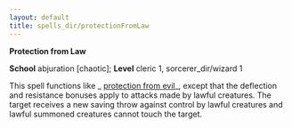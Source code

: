 ```yaml
---
layout: default
title: spells_dir/protectionFromLaw
---
```

 **Protection from Law**

**School** abjuration [chaotic]; **Level** cleric 1, sorcerer_dir/wizard 1

This spell functions like _ [protection from evil](../protectionFromEvil#_protection-from-evil)_, except that the deflection and resistance bonuses apply to attacks made by lawful creatures. The target receives a new saving throw against control by lawful creatures and lawful summoned creatures cannot touch the target.

